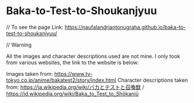 # Baka-to-Test-to-Shoukanjyuu

// To see the page
Link: https://naufalandriantonugraha.github.io/baka-to-test-to-shoukanjyuu/

// Warning

All the images and character descriptions used are not mine.
I only took from various websites, the link to the website is below:

Images taken from: https://www.tv-tokyo.co.jp/anime/bakatest2/story/index.html
Character descriptions taken from: https://ja.wikipedia.org/wiki/バカとテストと召喚獣 / https://id.wikipedia.org/wiki/Baka_to_Test_to_Shōkanjū
